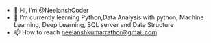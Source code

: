 - 👋 Hi, I’m @NeelanshCoder
- 🌱 I’m currently learning Python,Data Analysis with python, Machine Learning, Deep Learning, SQL server and Data Structure
- 📫 How to reach  neelanshkumarrathor@gmail.com

<!---
NeelanshCoder/NeelanshCoder is a ✨ special ✨ repository because its `README.md` (this file) appears on your GitHub profile.
You can click the Preview link to take a look at your changes.
--->
